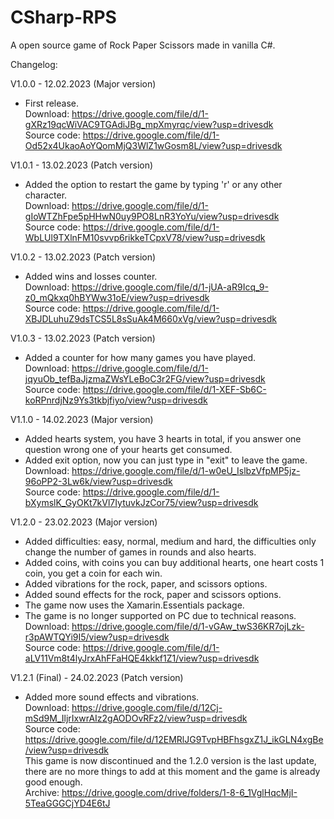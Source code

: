 # CSharp-RPS
A open source game of Rock Paper Scissors made in vanilla C#.

Changelog:

V1.0.0 - 12.02.2023 (Major version)
- First release.\
Download: https://drive.google.com/file/d/1-gXRz19qcWiVAC9TGAdiJBg_mpXmyrqc/view?usp=drivesdk
\
Source code: https://drive.google.com/file/d/1-Od52x4UkaoAoYQomMjQ3WlZ1wGosm8L/view?usp=drivesdk

V1.0.1 - 13.02.2023 (Patch version)
- Added the option to restart the game by typing 'r' or any other character.\
Download: https://drive.google.com/file/d/1-gIoWTZhFpe5pHHwN0uy9PO8LnR3YoYu/view?usp=drivesdk
\
Source code: https://drive.google.com/file/d/1-WbLUl9TXlnFM10svvp6rikkeTCpxV78/view?usp=drivesdk

V1.0.2 - 13.02.2023 (Patch version)
- Added wins and losses counter.\
Download: https://drive.google.com/file/d/1-jUA-aR9Icq_9-z0_mQkxq0hBYWw31oE/view?usp=drivesdk
\
Source code: https://drive.google.com/file/d/1-XBJDLuhuZ9dsTCS5L8sSuAk4M660xVg/view?usp=drivesdk

V1.0.3 - 13.02.2023 (Patch version)
- Added a counter for how many games you have played.\
Download: https://drive.google.com/file/d/1-jqyuOb_tefBaJjzmaZWsYLeBoC3r2FG/view?usp=drivesdk
\
Source code: https://drive.google.com/file/d/1-XEF-Sb6C-koRPnrdjNz9Ys3tkbjfiyo/view?usp=drivesdk

V1.1.0 - 14.02.2023 (Major version)
- Added hearts system, you have 3 hearts in total, if you answer one question wrong one of your hearts get consumed.
- Added exit option, now you can just type in "exit" to leave the game.\
Download: https://drive.google.com/file/d/1-w0eU_IslbzVfpMP5jz-96oPP2-3Lw6k/view?usp=drivesdk
\
Source code: https://drive.google.com/file/d/1-bXymslK_GyOKt7kVl7IytuvkJzCor75/view?usp=drivesdk

V1.2.0 - 23.02.2023 (Major version)
- Added difficulties: easy, normal, medium and hard, the difficulties only change the number of games in rounds and also hearts.
- Added coins, with coins you can buy additional hearts, one heart costs 1 coin, you get a coin for each win.
- Added vibrations for the rock, paper, and scissors options.
- Added sound effects for the rock, paper and scissors options.
- The game now uses the Xamarin.Essentials package.
- The game is no longer supported on PC due to technical reasons.\
Download: https://drive.google.com/file/d/1-vGAw_twS36KR7ojLzk-r3pAWTQYi9I5/view?usp=drivesdk
\
Source code: https://drive.google.com/file/d/1-aLV11Vm8t4lyJrxAhFFaHQE4kkkf1Z1/view?usp=drivesdk

V1.2.1 (Final) - 24.02.2023 (Patch version)
- Added more sound effects and vibrations.\
Download: https://drive.google.com/file/d/12Cj-mSd9M_IljrIxwrAIz2gAODOvRFz2/view?usp=drivesdk \
Source code: https://drive.google.com/file/d/12EMRlJG9TvpHBFhsgxZ1J_ikGLN4xgBe/view?usp=drivesdk \
This game is now discontinued and the 1.2.0 version is the last update, there are no more things to add at this moment and the game is already good enough.\
Archive: https://drive.google.com/drive/folders/1-8-6_1VglHqcMjI-5TeaGGGCjYD4E6tJ